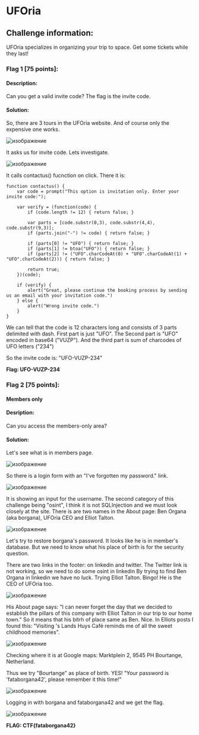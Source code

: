 # UFOria

## Challenge information:
  UFOria specializes in organizing your trip to space. Get some tickets while they last!

### Flag 1 [75 points]:
####   Description:
  Can you get a valid invite code? The flag is the invite code.

####   Solution:
  So, there are 3 tours in the UFOria website. And of course only the expensive one works.
  
  ![изображение](https://user-images.githubusercontent.com/17177071/127030515-c1105caf-4206-49b1-a9fa-6a63aaa59560.png)

  
  
  It asks us for invite code. Lets investigate.
  
  ![изображение](https://user-images.githubusercontent.com/17177071/127030550-4f3c8d01-33aa-45f2-a4eb-3beb63a000dd.png)
  
  It calls contactus() fucnction on click. There it is:
  ```
  function contactus() {
      var code = prompt("This option is invitation only. Enter your invite code:");

      var verify = (function(code) {
          if (code.length != 12) { return false; }

          var parts = [code.substr(0,3), code.substr(4,4), code.substr(9,3)];
          if (parts.join("-") != code) { return false; }

          if (parts[0] != "UFO") { return false; }
          if (parts[1] != btoa("UFO")) { return false; }
          if (parts[2] != ("UFO".charCodeAt(0) + "UFO".charCodeAt(1) + "UFO".charCodeAt(2))) { return false; }

          return true;
      })(code);

      if (verify) {
          alert("Great, please continue the booking process by sending us an email with your invitation code.")        
      } else {
          alert("Wrong invite code.")
      }
  }
  ```
  We can tell that the code is 12 characters long and consists of 3 parts delimited with dash. First part is just "UFO". 
  The Second part is "UFO" encoded in base64 ("VUZP").
  And the third part is sum of charcodes of UFO letters ("234")

  So the invite code is: "UFO-VUZP-234"
  
  **Flag: UFO-VUZP-234**

### Flag 2 [75 points]: 
####   Members only

####   Desription:
  Can you access the members-only area?

####   Solution:
  Let's see what is in members page. 
  
  ![изображение](https://user-images.githubusercontent.com/17177071/127030670-cbc976b3-b0e4-4199-8576-9aa63d867acb.png)

  
  So there is a login form with an "I've forgotten my password." link.
  
  ![изображение](https://user-images.githubusercontent.com/17177071/127030722-7b6fcc70-0e61-4292-8dae-35fc0cc347d3.png)
  
  It is showing an input for the username.
  The second category of this challenge being "osint", I think it is not SQLInjection and we must look closely at the site.
  There is are two names in the About page: Ben Organa (aka borgana), UFOria CEO and Elliot Talton. 
  
  ![изображение](https://user-images.githubusercontent.com/17177071/127030813-cca4b536-00fa-4b08-bdcd-1e4448413d83.png)
  
  Let's try to restore borgana's password. 
  It looks like he is in member's database. But we need to know what his place of birth is for the security question.

  There are two links in the footer: on linkedin and twitter. The Twitter link is not working, so we need to do some osint in linkedin
  By trying to find Ben Organa in linkedin we have no luck. Trying Elliot Talton. Bingo! He is the CEO of UFOria too. 
  
  ![изображение](https://user-images.githubusercontent.com/17177071/127031020-96aefe7f-2ad9-4642-b309-0956180d7ca9.png)
  
  His About page says: "I can never forget the day that we decided to establish the pillars of this company with Elliot Talton in our trip to our home town."
  So it means that his bitrh of place same as Ben. Nice.
  In Elliots posts I found this: "Visiting 's Lands Huys Café reminds me of all the sweet childhood memories".
  
  ![изображение](https://user-images.githubusercontent.com/17177071/127031119-f77cfc56-2fd0-4bee-aaaa-4cabf7cc6997.png)
  
  Checking where it is at Google maps: Marktplein 2, 9545 PH Bourtange, Netherland. 

  Thus we try "Bourtange" as place of birth. YES! "Your password is 'fataborgana42', please remember it this time!"

![изображение](https://user-images.githubusercontent.com/17177071/127031221-17fa7273-0d64-48a1-ab09-dd657c041b27.png)

  Logging in with borgana and fataborgana42 and we get the flag.
  
  ![изображение](https://user-images.githubusercontent.com/17177071/127031285-b8e8101a-b4ae-4f57-b58b-0ee006f4d302.png)


  **FLAG: CTF{fataborgana42}**
